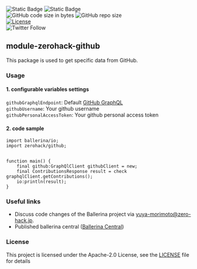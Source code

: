 ![Static Badge](https://img.shields.io/badge/Ballerina-2201.7.1-1ab3ab)
![Static Badge](https://img.shields.io/badge/package-zerohack/github-1ab3ab)
<br/>
![GitHub code size in bytes](https://img.shields.io/github/languages/code-size/zero-hack-org/module-zerohack-github)
![GitHub repo size](https://img.shields.io/github/repo-size/zero-hack-org/module-zerohack-github)
<br/>
[![License](https://img.shields.io/badge/License-Apache%202.0-blue.svg)](https://opensource.org/licenses/Apache-2.0)
<br/>
![Twitter Follow](https://img.shields.io/twitter/follow/y_morimoto_dev?style=social)

## module-zerohack-github

This package is used to get specific data from GitHub.

### Usage

#### 1. configurable variables settings

`githubGraphqlEndpoint`: Default [GitHub GraphQL](https://api.github.com/graphql)<br/>
`githubUsername`: Your github username<br/>
`githubPersonalAccessToken`: Your github personal access token<br/>

#### 2. code sample

```ballerina
import ballerina/io;
import zerohack/github;


function main() {
    final github:GraphQlClient githubClient = new;
    final ContributionsResponse result = check graphqlClient.getContributions();
    io:println(result);
}
```

### Useful links

- Discuss code changes of the Ballerina project via [yuya-morimoto@zero-hack.jp](yuya-morimoto@zero-hack.jp).
- Published ballerina central ([Ballerina Central](https://central.ballerina.io/zerohack/github))

### License

This project is licensed under the Apache-2.0 License, see the [LICENSE](./LICENSE) file for details
